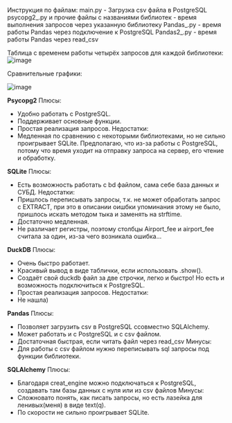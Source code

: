 Инструкция по файлам:
main.py - Загрузка csv файла в PostgreSQL
psycopg2_.py и прочие файлы с названиями библиотек - время выполнения запросов через указанную библиотеку
Pandas_.py - время работы Pandas через подключение к PostgreSQL
Pandas2_.py - время работы Pandas через read_csv

Таблица с временем работы четырёх запросов для каждой библиотеки:
![image](https://github.com/ktoori/lab_3_/assets/152300646/5be9a5df-1da2-4b50-b437-9a0e5575ab99)

Сравнительные графики:


![image](https://github.com/ktoori/lab_3_/assets/152300646/87a10852-6ee0-4fa2-96de-184c5946ae27)

**Psycopg2**
Плюсы: 
- Удобно работать с PostgreSQL.
- Поддерживает основные функции.
- Простая реализация запросов.
Недостатки:
- Медленная по сравнению с некоторыми библиотеками, но не сильно проигрывает SQLite. Предполагаю, что из-за работы с PostgreSQL, потому что время уходит на отправку запроса на сервер, его чтение и обработку.

**SQLite**
Плюсы:
- Есть возможность работать с bd файлом, сама себе база данных и СУБД.
Недостатки: 
- Пришлось переписывать запросы, т.к. не может обработать запрос с EXTRACT, при это в описании оишбки упоминания этому не было, пришлось искать методом тыка и заменять на strftime.
- Достаточно медленная.
- Не различает регистры, поэтому столбцы Airport_fee и airport_fee считала за один, из-за чего возникала ошибка...

**DuckDB**
Плюсы:
- Очень быстро работает.
- Красивый вывод в виде таблички, если использовать .show().
- Создаёт свой duckdb файл за две строчки, легко и быстро! Но есть и возможность подключиться к PostgreSQL.
- Простая реализация запросов.
Недостатки:
- Не нашла)

**Pandas**
Плюсы:
- Позволяет загрузить csv в PostgreSQL ссовместно SQLAlchemy.
- Может работать и с PostgreSQL и с csv файлом.
- Достаточная быстрая, если читать файл через read_csv
Минусы:
- Для работы с csv файлом нужно переписывать sql запросы под функции библиотеки.

**SQLAlchemy**
Плюсы:
- Благодаря creat_engine можно подключаться к PostgreSQL, создавать там базы данных с нуля или из csv файлов
Минусы:
- Сложновато понять, как писать запросы, но есть лазейка для ленивых(меня) в виде text(q).
- По скорости не сильно проигрывает SQLite.
  














  

